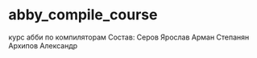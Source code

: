 # abby_compile_course
курс абби по компиляторам
Состав:
Серов Ярослав
Арман Степанян
Архипов Александр
